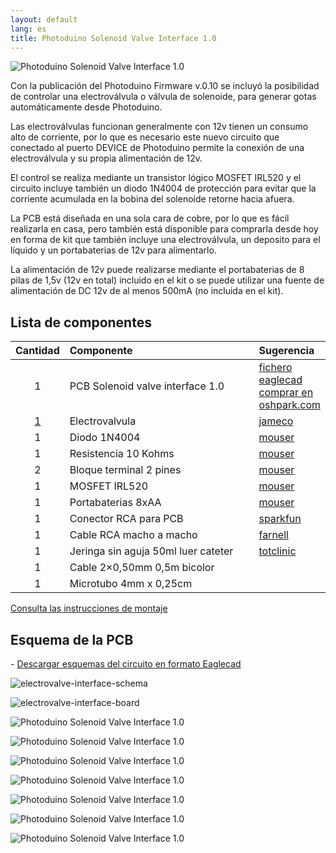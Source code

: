 ```yaml
---
layout: default
lang: es
title: Photoduino Solenoid Valve Interface 1.0
---
```

![](../../../../assets/images/IMG_4806.jpg "Photoduino Solenoid Valve Interface 1.0")

Con la publicación del Photoduino Firmware v.0.10 se incluyó la posibilidad de controlar una electroválvula o válvula de solenoide, para generar gotas automáticamente desde Photoduino.

Las electroválvulas funcionan generalmente con 12v tienen un consumo alto de corriente, por lo que es necesario este nuevo circuito que conectado al puerto DEVICE de Photoduino permite la conexión de una electroválvula y su propia alimentación de 12v.

El control se realiza mediante un transistor lógico MOSFET IRL520 y el circuito incluye también un diodo 1N4004 de protección para evitar que la corriente acumulada en la bobina del solenoide retorne hacia afuera.

La PCB está diseñada en una sola cara de cobre, por lo que es fácil realizarla en casa, pero también está disponible para comprarla desde hoy en forma de kit que también incluye una electroválvula, un deposito para el líquido y un portabaterias de 12v para alimentarlo.

La alimentación de 12v puede realizarse mediante el portabaterias de 8 pilas de 1,5v (12v en total) incluido en el kit o se puede utilizar una fuente de alimentación de DC 12v de al menos 500mA (no incluida en el kit).

## Lista de componentes

<table>
<thead>
<tr>
<th style="text-align: center;" align="RIGHT" width="43" height="19">Cantidad</th>
<th align="LEFT" width="307">Componente</th>
<th align="LEFT" width="97">Sugerencia</th>
</tr>
</thead>
<colgroup>
<col width="43" />
<col width="307" />
<col width="97" /></colgroup>
<tbody>
<tr>
<td style="text-align: center;" align="RIGHT" width="43" height="19">1</td>
<td align="LEFT" width="307">PCB Solenoid valve interface 1.0</td>
<td align="LEFT" width="97"><a href="http://sourceforge.net/projects/photoduino/files/hardware/photoduino.solenoid.valve.interface.1.0.zip/download" target="_blank">fichero eaglecad</a> <br>
 <a href="https://oshpark.com/profiles/photoduino">comprar en oshpark.com</a></td>
</tr>
<tr>
<td style="text-align: center;" align="RIGHT" width="43" height="19"><a href="http://sourceforge.net/projects/photoduino/files/hardware/photoduino.solenoid.valve.interface.1.0.zip/download" target="_blank">1</a></td>
<td align="LEFT" width="307">Electrovalvula</td>
<td align="LEFT" width="97"><a href="http://www.jameco.com/webapp/wcs/stores/servlet/Product_10001_10001_169835_-1" target="_blank">jameco</a></td>
</tr>
<tr>
<td style="text-align: center;" align="RIGHT" height="18">1</td>
<td align="LEFT">Diodo 1N4004</td>
<td align="LEFT"><a href="http://es.mouser.com/ProductDetail/Fairchild-Semiconductor/1N4004/?qs=sGAEpiMZZMtbRapU8LlZD6Aoap19JQAxY2gML8gEYQU=" target="_blank">mouser</a></td>
</tr>
<tr>
<td style="text-align: center;" align="RIGHT" height="19">1</td>
<td align="LEFT">Resistencia 10 Kohms</td>
<td align="LEFT"><a href="http://es.mouser.com/ProductDetail/KOA-Speer/CF1-4CT52R103J/?qs=/ha2pyFaduhcR7YWghnBNohs8vFPbHXcGsL5ejOIEA8FpelIXoecIg==" target="_blank">mouser</a></td>
</tr>
<tr>
<td style="text-align: center;" align="RIGHT" height="18">2</td>
<td align="LEFT">Bloque terminal 2 pines</td>
<td align="LEFT"><a href="http://es.mouser.com/ProductDetail/TE-Connectivity/1546217-2/?qs=/ha2pyFadui5vPiFZWIRtlnll7gvt4j9cS3WxuW3x4U6b7MTIqipBA==" target="_blank">mouser</a></td>
</tr>
<tr>
<td style="text-align: center;" align="RIGHT" height="18">1</td>
<td align="LEFT">MOSFET IRL520</td>
<td align="LEFT"><a href="http://es.mouser.com/ProductDetail/Vishay/IRL520PBF/?qs=%2fha2pyFadugoFc60oJQhYd0RYsxf419zr4vF1d%2frxafGYvd3gH3YYQ%3d%3d" target="_blank">mouser</a></td>
</tr>
<tr>
<td style="text-align: center;" align="RIGHT" height="19">1</td>
<td align="LEFT">Portabaterias 8xAA</td>
<td align="LEFT"><a href="http://es.mouser.com/ProductDetail/Eagle-Plastic-Devices/12BH382A-GR/?qs=%2fha2pyFadui3zNDXDd7sNGvpURQZ7stWJIrkaUzvJZs%3d">mouser</a></td>
</tr>
<tr>
<td style="text-align: center;" align="RIGHT" height="19">1</td>
<td align="LEFT">Conector RCA para PCB</td>
<td align="LEFT"><a href="http://www.sparkfun.com/products/8631" target="_blank">sparkfun</a></td>
</tr>
<tr>
<td style="text-align: center;" align="RIGHT" height="18">1</td>
<td align="LEFT">Cable RCA macho a macho</td>
<td align="LEFT"><a href="http://es.farnell.com/pro-signal/av00243/lead-phono-plg-plg-1-2m/dp/3712205?Ntt=3712205">farnell</a></td>
</tr>
<tr>
<td style="text-align: center;" align="RIGHT" height="19">1</td>
<td align="LEFT">Jeringa sin aguja 50ml luer cateter</td>
<td align="LEFT"><a href="http://www.totclinic.com/jeringas-sin-aguja/62-jeringas-sin-aguja-de-50-ml-luer-cateter.html" target="_blank">totclinic</a></td>
</tr>
<tr>
<td style="text-align: center;" align="RIGHT" height="18">1</td>
<td align="LEFT">Cable 2&#215;0,50mm 0,5m bicolor</td>
<td align="LEFT"></td>
</tr>
<tr>
<td style="text-align: center;" align="RIGHT" height="19">1</td>
<td align="LEFT">Microtubo 4mm x 0,25cm</td>
<td align="LEFT"></td>
</tr>
</tbody>
</table>

[Consulta las instrucciones de montaje](instrucciones-de-montaje-solenoid-valve-interface/ "Instrucciones de montaje: Solenoid Valve Interface")

## Esquema de la PCB

\- [Descargar esquemas del circuito en formato Eaglecad](http://sourceforge.net/projects/photoduino/files/hardware/photoduino.solenoid.valve.interface.1.0.zip/download)

![](../../../../assets/images/electrovalve-interface-schema-600x492.png "electrovalve-interface-schema")

![](../../../../assets/images/electrovalve-interface-board-600x496.png "electrovalve-interface-board")

![](../../../../assets/images/IMG_5235.jpg "Photoduino Solenoid Valve Interface 1.0")

![](../../../../assets/images/IMG_4828.jpg "Photoduino Solenoid Valve Interface 1.0")

![](../../../../assets/images/IMG_5241.jpg "Photoduino Solenoid Valve Interface 1.0")

![](../../../../assets/images/IMG_5245.jpg "Photoduino Solenoid Valve Interface 1.0")

![](../../../../assets/images/IMG_5248.jpg "Photoduino Solenoid Valve Interface 1.0")

![](../../../../assets/images/IMG_5249.jpg "Photoduino Solenoid Valve Interface 1.0")

![](../../../../assets/images/IMG_5491.jpg "Photoduino Solenoid Valve Interface 1.0")
